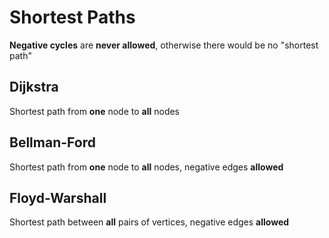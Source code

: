 # Shortest Paths
**Negative cycles** are **never allowed**, otherwise there would be no "shortest path"


## Dijkstra

Shortest path from **one** node to **all** nodes

## Bellman-Ford

Shortest path from **one** node to **all** nodes, negative edges **allowed**

## Floyd-Warshall 

Shortest path between **all** pairs of vertices, negative edges **allowed**
